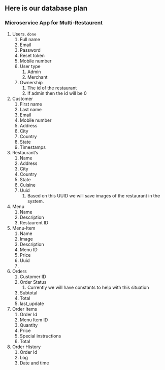 ## Here is our database plan

### Microservice App for Multi-Restaurent 

1. Users.   `done`
    1. Full name
    2. Email
    3. Password
    4. Reset token
    5. Mobile number
    6. User type
        1. Admin
        2. Merchant
    7. Ownership
        1. The id of the restaurant
        2. If admin then the id will be 0
2. Customer
    1. First name
    2. Last name
    3. Email
    4. Mobile number
    5. Address
    6. City 
    7. Country
    8. State
    9. Timestamps
3. Restaurant’s
    1. Name
    2. Address
    3. City
    4. Country 
    5. State
    6. Cuisine
    7. Uuid
        1. Based on this UUID we will save images of the restaurant in the system. 
4. Menu
    1. Name
    2. Description
    3. Restaurent ID
5. Menu-Item
    1. Name
    2. Image
    3. Description
    4. Menu ID
    5. Price
    6. Uuid
    7. 
6. Orders
    1. Customer ID
    2. Order Status
        1. Currently we will have constants to help with this situation
    3. Subtotal
    4. Total
    5. last_update
7. Order Items
    1. Order Id
    2. Menu Item ID
    3. Quantity
    4. Price
    5. Special instructions
    6. Total
8. Order History
    1. Order Id
    2. Log
    3. Date and time
